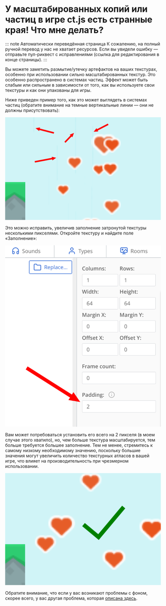 # У масштабированных копий или частиц в игре ct.js есть странные края! Что мне делать?

::: note Автоматически переведённая страница
К сожалению, на полный ручной перевод у нас не хватает ресурсов.
Если вы увидели ошибку — отправьте пул-риквест с исправлениями (ссылка для редактирования в конце страницы).
:::

Вы можете заметить размытие/утечку артефактов на ваших текстурах, особенно при использовании сильно масштабированных текстур. Это особенно распространено в системах частиц. Эффект может быть слабым или сильным в зависимости от того, как вы используете свои текстуры и как они упакованы для игры.

Ниже приведен пример того, как это может выглядеть в системах частиц (обратите внимание на темные вертикальные линии — они не должны присутствовать):

![](../../images/ts_LeakingPixels_bad.png)

Это можно исправить, увеличив заполнение затронутой текстуры несколькими пикселями. Откройте текстуру и найдите поле «Заполнение»:

![](../../images/ts_LeakingPixels_solution.png)

Вам может потребоваться установить его всего на 2 пикселя (в моем случае этого хватило), но, чем больше текстура масштабируется, тем больше требуется большее заполнение. Тем не менее, стремитесь к самому низкому необходимому значению, поскольку большие значения могут увеличить количество текстурных атласов в вашей игре, что влияет на производительность при чрезмерном использовании.

![](../../images/ts_LeakingPixels_good.png)

Обратите внимание, что если у вас возникают проблемы с фоном, скорее всего, у вас другая проблема, которая [описана здесь](./teared-background.md).

